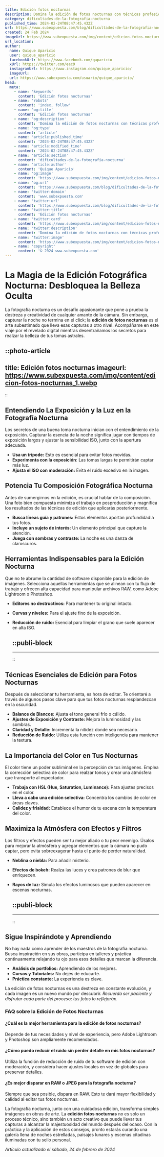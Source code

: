 ```yaml
---
title: Edición fotos nocturnas
description: Domina la edición de fotos nocturnas con técnicas profesionales para transformar tus imágenes y capturar la belleza de la noche con maestría.
category: dificultades-de-la-fotografia-nocturna
published_time: 2024-02-24T08:47:45.432Z
url: https://www.subexpuesta.com/blog/dificultades-de-la-fotografia-nocturna/edicion-fotos-nocturnas
created: 24 Feb 2024
imageUrl: https://www.subexpuesta.com/img/content/edicion-fotos-nocturnas_1.webp
url_location:
author:
  name: Quique Aparicio
  user: quique_aparicio
  facebookUrl: https://www.facebook.com/qaparicio
  xUrl: https://twitter.com/eac9
  instagramUrl: https://www.instagram.com/quique_aparicio/
  imageUrl: 
  url: https://www.subexpuesta.com/usuario/quique_aparicio/
head:
  meta:
    - name: 'keywords'
      content: 'Edición fotos nocturnas'
    - name: 'robots'
      content: 'index, follow'
    - name: 'og:title'
      content: 'Edición fotos nocturnas'
    - name: 'og:description'
      content: 'Domina la edición de fotos nocturnas con técnicas profesionales para transformar tus imágenes y capturar la belleza de la noche con maestría.'
    - name: 'og:type'
      content: 'article'
    - name: 'article:published_time'
      content: '2024-02-24T08:47:45.432Z'
    - name: 'article:modified_time'
      content: '2024-02-24T08:47:45.432Z'
    - name: 'article:section'
      content: 'dificultades-de-la-fotografia-nocturna'
    - name: 'article:author'
      content: 'Quique Aparicio'
    - name: 'og:image'
      content: 'https://www.subexpuesta.com/img/content/edicion-fotos-nocturnas_1.webp'
    - name: 'og:url'
      content: 'https://www.subexpuesta.com/blog/dificultades-de-la-fotografia-nocturna/edicion-fotos-nocturnas'
    - name: 'twitter:domain'
      content: 'www.subexpuesta.com'
    - name: 'twitter:url'
      content: 'https://www.subexpuesta.com/blog/dificultades-de-la-fotografia-nocturna/edicion-fotos-nocturnas'
    - name: 'twitter:title'
      content: 'Edición fotos nocturnas'
    - name: 'twitter:card'
      content: 'https://www.subexpuesta.com/img/content/edicion-fotos-nocturnas_1.webp'
    - name: 'twitter:description'
      content: 'Domina la edición de fotos nocturnas con técnicas profesionales para transformar tus imágenes y capturar la belleza de la noche con maestría.'
    - name: 'twitter:image'
      content: 'https://www.subexpuesta.com/img/content/edicion-fotos-nocturnas_1.webp'
    - name: 'copyright'
      content: '© 2024 www.subexpuesta.com'
---
```

# La Magia de la Edición Fotográfica Nocturna: Desbloquea la Belleza Oculta

La fotografía nocturna es un desafío apasionante que pone a prueba la destreza y creatividad de cualquier amante de la cámara. Sin embargo, capturar la noche no termina en el click; la **edición de fotos nocturnas** es el arte subestimado que lleva esas capturas a otro nivel. Acompáñame en este viaje por el revelado digital mientras desentrañamos los secretos para realzar la belleza de tus tomas astrales.


::photo-article
---
title: Edición fotos nocturnas
imageurl: https://www.subexpuesta.com/img/content/edicion-fotos-nocturnas_1.webp
---
::



## Entendiendo La Exposición y la Luz en la Fotografía Nocturna

Los secretos de una buena toma nocturna inician con el entendimiento de la exposición. Capturar la esencia de la noche significa jugar con tiempos de exposición largos y ajustar la sensibilidad ISO, junto con la apertura adecuada.

- **Usa un trípode:** Esto es esencial para evitar fotos movidas.
- **Experimenta con la exposición:** Las tomas largas te permitirán captar más luz.
- **Ajusta el ISO con moderación:** Evita el ruido excesivo en la imagen.

## Potencia Tu Composición Fotográfica Nocturna

Antes de sumergirnos en la edición, es crucial hablar de la composición. Una foto bien compuesta minimiza el trabajo en posproducción y magnifica los resultados de las técnicas de edición que aplicarás posteriormente.

- **Busca líneas guía y patrones:** Estos elementos aportan profundidad a tus fotos.
- **Incluye un sujeto de interés:** Un elemento principal que capture la atención.
- **Juega con sombras y contraste:** La noche es una danza de claroscuros.

## Herramientas Indispensables para la Edición Nocturna

Que no te abrume la cantidad de software disponible para la edición de imágenes. Selecciona aquellas herramientas que se alinean con tu flujo de trabajo y ofrecen alta capacidad para manipular archivos RAW, como Adobe Lightroom o Photoshop.

- **Editores no destructivos:** Para mantener tu original intacto.
- **Curvas y niveles:** Para el ajuste fino de la exposición.
- **Reducción de ruido:** Esencial para limpiar el grano que suele aparecer en alta ISO.


  ::publi-block
  ---
  ---
  ::
  
  

## Técnicas Esenciales de Edición para Fotos Nocturnas

Después de seleccionar tu herramienta, es hora de editar. Te orientaré a través de algunos pasos clave para que tus fotos nocturnas resplandezcan en la oscuridad.

- **Balance de Blancos:** Ajusta el tono general frío o cálido.
- **Ajustes de Exposición y Contraste:** Mejora la luminosidad y las sombras.
- **Claridad y Detalle:** Incrementa la nitidez donde sea necesario.
- **Reducción de Ruido:** Utiliza esta función con inteligencia para mantener la textura.

## La Importancia del Color en Tus Nocturnas

El color tiene un poder subliminal en la percepción de tus imágenes. Emplea la corrección selectiva de color para realzar tonos y crear una atmósfera que transporte al espectador.

- **Trabaja con HSL (Hue, Saturation, Luminance):** Para ajustes precisos en el color.
- **Lleva a cabo una edición selectiva:** Concentra los cambios de color en áreas claves.
- **Calidez y frialdad:** Establece el humor de tu escena con la temperatura del color.

## Maximiza la Atmósfera con Efectos y Filtros

Los filtros y efectos pueden ser tu mejor aliado o tu peor enemigo. Úsalos para mejorar la atmósfera y agregar elementos que la cámara no pudo captar, pero evita sobreexagerar hasta el punto de perder naturalidad.

- **Neblina o niebla:** Para añadir misterio.
- **Efectos de bokeh:** Realza las luces y crea patrones de blur que enriquecen.
- **Rayos de luz:** Simula los efectos luminosos que pueden aparecer en escenas nocturnas.


  ::publi-block
  ---
  ---
  ::
  
  

## Sigue Inspirándote y Aprendiendo

No hay nada como aprender de los maestros de la fotografía nocturna. Busca inspiración en sus obras, participa en talleres y práctica continuamente relajando tu ojo para esos detalles que marcan la diferencia.

- **Análisis de portfolios:** Aprendiendo de los mejores.
- **Cursos y Tutoriales:** No dejes de educarte.
- **Práctica constante:** La experiencia es clave.

La edición de fotos nocturnas es una destreza en constante evolución, y cada imagen es un nuevo mundo por descubrir. *Recuerda ser paciente y disfrutar cada parte del proceso; tus fotos lo reflejarán.*

### FAQ sobre la Edición de Fotos Nocturnas

#### ¿Cuál es la mejor herramienta para la edición de fotos nocturnas?
Depende de tus necesidades y nivel de experiencia, pero Adobe Lightroom y Photoshop son ampliamente recomendados.

#### ¿Cómo puedo reducir el ruido sin perder detalle en mis fotos nocturnas?
Utiliza la función de reducción de ruido de tu software de edición con moderación, y considera hacer ajustes locales en vez de globales para preservar detalles.

#### ¿Es mejor disparar en RAW o JPEG para la fotografía nocturna?
Siempre que sea posible, dispara en RAW. Esto te dará mayor flexibilidad y calidad al editar tus fotos nocturnas.

La fotografía nocturna, junto con una cuidadosa edición, transforma simples imágenes en obras de arte. La **edición fotos nocturnas** no es solo un proceso técnico, sino también un acto creativo que puede llevar tus capturas a alcanzar la majestuosidad del mundo después del ocaso. Con la práctica y la aplicación de estos consejos, pronto estarás curando una galería llena de noches estrelladas, paisajes lunares y escenas citadinas iluminadas con tu sello personal.

_Artículo actualizado el sábado, 24 de febrero de 2024_